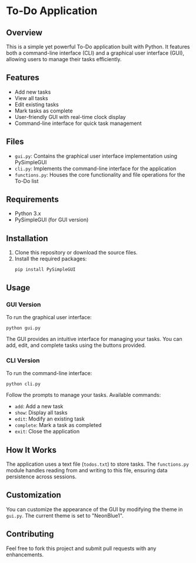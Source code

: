 # To-Do Application

## Overview

This is a simple yet powerful To-Do application built with Python. It features both a command-line interface (CLI) and a graphical user interface (GUI), allowing users to manage their tasks efficiently.

## Features

- Add new tasks
- View all tasks
- Edit existing tasks
- Mark tasks as complete
- User-friendly GUI with real-time clock display
- Command-line interface for quick task management

## Files

- `gui.py`: Contains the graphical user interface implementation using PySimpleGUI
- `cli.py`: Implements the command-line interface for the application
- `functions.py`: Houses the core functionality and file operations for the To-Do list

## Requirements

- Python 3.x
- PySimpleGUI (for GUI version)

## Installation

1. Clone this repository or download the source files.
2. Install the required packages:
   ```
   pip install PySimpleGUI
   ```

## Usage

### GUI Version

To run the graphical user interface:

```
python gui.py
```

The GUI provides an intuitive interface for managing your tasks. You can add, edit, and complete tasks using the buttons provided.

### CLI Version

To run the command-line interface:

```
python cli.py
```

Follow the prompts to manage your tasks. Available commands:
- `add`: Add a new task
- `show`: Display all tasks
- `edit`: Modify an existing task
- `complete`: Mark a task as completed
- `exit`: Close the application

## How It Works

The application uses a text file (`todos.txt`) to store tasks. The `functions.py` module handles reading from and writing to this file, ensuring data persistence across sessions.

## Customization

You can customize the appearance of the GUI by modifying the theme in `gui.py`. The current theme is set to "NeonBlue1".

## Contributing

Feel free to fork this project and submit pull requests with any enhancements.
